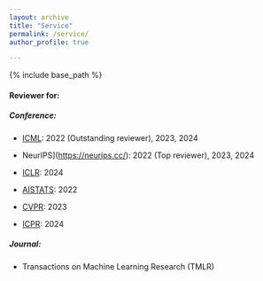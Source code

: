 ```yaml
---
layout: archive
title: "Service"
permalink: /service/
author_profile: true

---
```


{% include base_path %}

#### **Reviewer for:**

##### **Conference:**

- [ICML](https://icml.cc/): 2022 (Outstanding reviewer), 2023, 2024

- NeurIPS](https://neurips.cc/): 2022 (Top reviewer), 2023, 2024

- [ICLR](https://iclr.cc/): 2024

- [AISTATS](https://aistats.org/aistats2024/): 2022

- [CVPR](https://cvpr.thecvf.com/): 2023 

- [ICPR](https://icpr2024.org/): 2024

##### **Journal:**

- Transactions on Machine Learning Research (TMLR)

